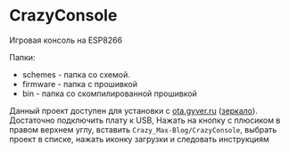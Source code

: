 # CrazyConsole
Игровая консоль на ESP8266

Папки:
  - schemes - папка со схемой.
  - firmware - папка с прошивкой
  - bin - папка со скомпилированной прошивкой

Данный проект доступен для установки с [ota.gyver.ru](https://ota.gyver.ru/) ([зеркало](https://alexgyver.github.io/ota-projects/index/)). Достаточно подключить плату к USB, Нажать на кнопку с плюсиком в правом верхнем углу, вставить `Crazy_Max-Blog/CrazyConsole`, выбрать проект в списке, нажать иконку загрузки и следовать инструкциям

